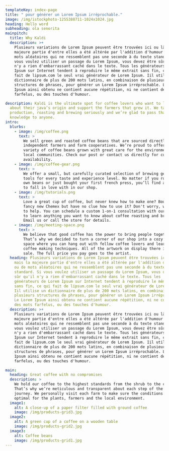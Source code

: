 ```yaml
---
templateKey: index-page
title: " pour générer un Lorem Ipsum irréprochable."
image: /img/istockphoto-1255388711-1024x1024.jpg
heading: Hello word
subheading: ola senorita
mainpitch:
  title: Why Kaldi
  description: >+
    Plusieurs variations de Lorem Ipsum peuvent être trouvées ici ou là, mais la
    majeure partie d'entre elles a été altérée par l'addition d'humour ou de
    mots aléatoires qui ne ressemblent pas une seconde à du texte standard. Si
    vous voulez utiliser un passage du Lorem Ipsum, vous devez être sûr qu'il
    n'y a rien d'embarrassant caché dans le texte. Tous les générateurs de Lorem
    Ipsum sur Internet tendent à reproduire le même extrait sans fin, ce qui
    fait de lipsum.com le seul vrai générateur de Lorem Ipsum. Iil utilise un
    dictionnaire de plus de 200 mots latins, en combinaison de plusieurs
    structures de phrases, pour générer un Lorem Ipsum irréprochable. Le Lorem
    Ipsum ainsi obtenu ne contient aucune répétition, ni ne contient des mots
    farfelus, ou des touches d'humour.

description: Kaldi is the ultimate spot for coffee lovers who want to learn
  about their java’s origin and support the farmers that grew it. We take coffee
  production, roasting and brewing seriously and we’re glad to pass that
  knowledge to anyone.
intro:
  blurbs:
    - image: /img/coffee.png
      text: >
        We sell green and roasted coffee beans that are sourced directly from
        independent farmers and farm cooperatives. We’re proud to offer a
        variety of coffee beans grown with great care for the environment and
        local communities. Check our post or contact us directly for current
        availability.
    - image: /img/coffee-gear.png
      text: >
        We offer a small, but carefully curated selection of brewing gear and
        tools for every taste and experience level. No matter if you roast your
        own beans or just bought your first french press, you’ll find a gadget
        to fall in love with in our shop.
    - image: /img/tutorials.png
      text: >
        Love a great cup of coffee, but never knew how to make one? Bought a
        fancy new Chemex but have no clue how to use it? Don't worry, we’re here
        to help. You can schedule a custom 1-on-1 consultation with our baristas
        to learn anything you want to know about coffee roasting and brewing.
        Email us or call the store for details.
    - image: /img/meeting-space.png
      text: >
        We believe that good coffee has the power to bring people together.
        That’s why we decided to turn a corner of our shop into a cozy meeting
        space where you can hang out with fellow coffee lovers and learn about
        coffee making techniques. All of the artwork on display there is for
        sale. The full price you pay goes to the artist.
  heading: Plusieurs variations de Lorem Ipsum peuvent être trouvées ici ou là,
    mais la majeure partie d'entre elles a été altérée par l'addition d'humour
    ou de mots aléatoires qui ne ressemblent pas une seconde à du texte
    standard. Si vous voulez utiliser un passage du Lorem Ipsum, vous devez être
    sûr qu'il n'y a rien d'embarrassant caché dans le texte. Tous les
    générateurs de Lorem Ipsum sur Internet tendent à reproduire le même extrait
    sans fin, ce qui fait de lipsum.com le seul vrai générateur de Lorem Ipsum.
    Iil utilise un dictionnaire de plus de 200 mots latins, en combinaison de
    plusieurs structures de phrases, pour générer un Lorem Ipsum irréprochable.
    Le Lorem Ipsum ainsi obtenu ne contient aucune répétition, ni ne contient
    des mots farfelus, ou des touches d'humour.
  description: >+
    Plusieurs variations de Lorem Ipsum peuvent être trouvées ici ou là, mais la
    majeure partie d'entre elles a été altérée par l'addition d'humour ou de
    mots aléatoires qui ne ressemblent pas une seconde à du texte standard. Si
    vous voulez utiliser un passage du Lorem Ipsum, vous devez être sûr qu'il
    n'y a rien d'embarrassant caché dans le texte. Tous les générateurs de Lorem
    Ipsum sur Internet tendent à reproduire le même extrait sans fin, ce qui
    fait de lipsum.com le seul vrai générateur de Lorem Ipsum. Iil utilise un
    dictionnaire de plus de 200 mots latins, en combinaison de plusieurs
    structures de phrases, pour générer un Lorem Ipsum irréprochable. Le Lorem
    Ipsum ainsi obtenu ne contient aucune répétition, ni ne contient des mots
    farfelus, ou des touches d'humour.

main:
  heading: Great coffee with no compromises
  description: >
    We hold our coffee to the highest standards from the shrub to the cup.
    That’s why we’re meticulous and transparent about each step of the coffee’s
    journey. We personally visit each farm to make sure the conditions are
    optimal for the plants, farmers and the local environment.
  image1:
    alt: A close-up of a paper filter filled with ground coffee
    image: /img/products-grid3.jpg
  image2:
    alt: A green cup of a coffee on a wooden table
    image: /img/products-grid2.jpg
  image3:
    alt: Coffee beans
    image: /img/products-grid1.jpg
---
```

